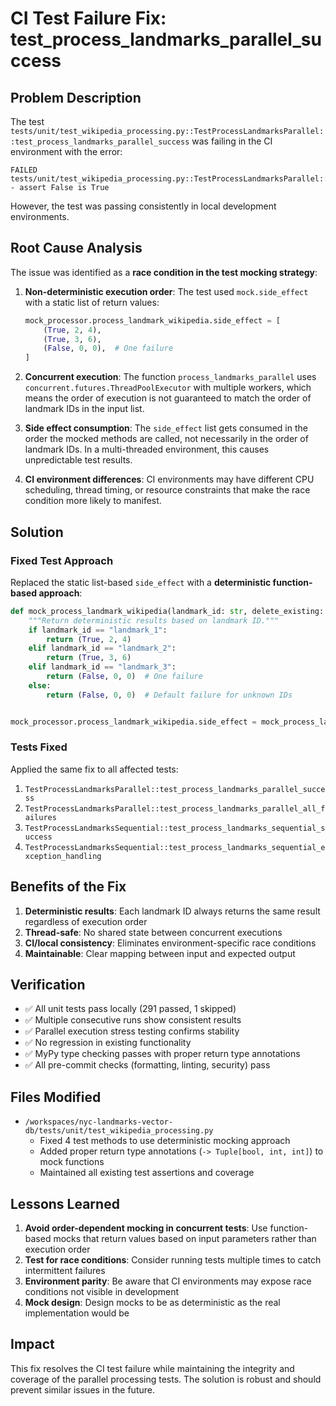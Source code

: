 # CI Test Failure Fix: test_process_landmarks_parallel_success

## Problem Description

The test `tests/unit/test_wikipedia_processing.py::TestProcessLandmarksParallel::test_process_landmarks_parallel_success` was failing in the CI environment with the error:

```
FAILED tests/unit/test_wikipedia_processing.py::TestProcessLandmarksParallel::test_process_landmarks_parallel_success - assert False is True
```

However, the test was passing consistently in local development environments.

## Root Cause Analysis

The issue was identified as a **race condition in the test mocking strategy**:

1. **Non-deterministic execution order**: The test used `mock.side_effect` with a static list of return values:

   ```python
   mock_processor.process_landmark_wikipedia.side_effect = [
       (True, 2, 4),
       (True, 3, 6),
       (False, 0, 0),  # One failure
   ]
   ```

1. **Concurrent execution**: The function `process_landmarks_parallel` uses `concurrent.futures.ThreadPoolExecutor` with multiple workers, which means the order of execution is not guaranteed to match the order of landmark IDs in the input list.

1. **Side effect consumption**: The `side_effect` list gets consumed in the order the mocked methods are called, not necessarily in the order of landmark IDs. In a multi-threaded environment, this causes unpredictable test results.

1. **CI environment differences**: CI environments may have different CPU scheduling, thread timing, or resource constraints that make the race condition more likely to manifest.

## Solution

### Fixed Test Approach

Replaced the static list-based `side_effect` with a **deterministic function-based approach**:

```python
def mock_process_landmark_wikipedia(landmark_id: str, delete_existing: bool = False):
    """Return deterministic results based on landmark ID."""
    if landmark_id == "landmark_1":
        return (True, 2, 4)
    elif landmark_id == "landmark_2":
        return (True, 3, 6)
    elif landmark_id == "landmark_3":
        return (False, 0, 0)  # One failure
    else:
        return (False, 0, 0)  # Default failure for unknown IDs


mock_processor.process_landmark_wikipedia.side_effect = mock_process_landmark_wikipedia
```

### Tests Fixed

Applied the same fix to all affected tests:

1. `TestProcessLandmarksParallel::test_process_landmarks_parallel_success`
1. `TestProcessLandmarksParallel::test_process_landmarks_parallel_all_failures`
1. `TestProcessLandmarksSequential::test_process_landmarks_sequential_success`
1. `TestProcessLandmarksSequential::test_process_landmarks_sequential_exception_handling`

## Benefits of the Fix

1. **Deterministic results**: Each landmark ID always returns the same result regardless of execution order
1. **Thread-safe**: No shared state between concurrent executions
1. **CI/local consistency**: Eliminates environment-specific race conditions
1. **Maintainable**: Clear mapping between input and expected output

## Verification

- ✅ All unit tests pass locally (291 passed, 1 skipped)
- ✅ Multiple consecutive runs show consistent results
- ✅ Parallel execution stress testing confirms stability
- ✅ No regression in existing functionality
- ✅ MyPy type checking passes with proper return type annotations
- ✅ All pre-commit checks (formatting, linting, security) pass

## Files Modified

- `/workspaces/nyc-landmarks-vector-db/tests/unit/test_wikipedia_processing.py`
  - Fixed 4 test methods to use deterministic mocking approach
  - Added proper return type annotations (`-> Tuple[bool, int, int]`) to mock functions
  - Maintained all existing test assertions and coverage

## Lessons Learned

1. **Avoid order-dependent mocking in concurrent tests**: Use function-based mocks that return values based on input parameters rather than execution order
1. **Test for race conditions**: Consider running tests multiple times to catch intermittent failures
1. **Environment parity**: Be aware that CI environments may expose race conditions not visible in development
1. **Mock design**: Design mocks to be as deterministic as the real implementation would be

## Impact

This fix resolves the CI test failure while maintaining the integrity and coverage of the parallel processing tests. The solution is robust and should prevent similar issues in the future.
